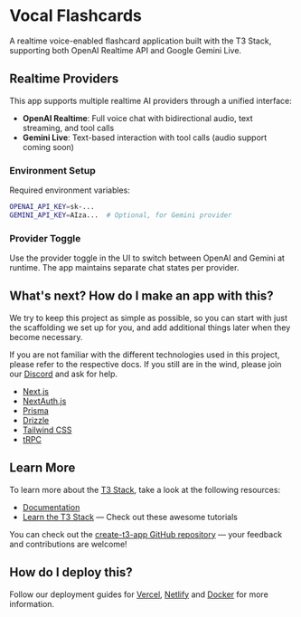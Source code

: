 # Vocal Flashcards

A realtime voice-enabled flashcard application built with the T3 Stack, supporting both OpenAI Realtime API and Google Gemini Live.

## Realtime Providers

This app supports multiple realtime AI providers through a unified interface:

- **OpenAI Realtime**: Full voice chat with bidirectional audio, text streaming, and tool calls
- **Gemini Live**: Text-based interaction with tool calls (audio support coming soon)

### Environment Setup

Required environment variables:

```bash
OPENAI_API_KEY=sk-...
GEMINI_API_KEY=AIza...  # Optional, for Gemini provider
```

### Provider Toggle

Use the provider toggle in the UI to switch between OpenAI and Gemini at runtime. The app maintains separate chat states per provider.

## What's next? How do I make an app with this?

We try to keep this project as simple as possible, so you can start with just the scaffolding we set up for you, and add additional things later when they become necessary.

If you are not familiar with the different technologies used in this project, please refer to the respective docs. If you still are in the wind, please join our [Discord](https://t3.gg/discord) and ask for help.

- [Next.js](https://nextjs.org)
- [NextAuth.js](https://next-auth.js.org)
- [Prisma](https://prisma.io)
- [Drizzle](https://orm.drizzle.team)
- [Tailwind CSS](https://tailwindcss.com)
- [tRPC](https://trpc.io)

## Learn More

To learn more about the [T3 Stack](https://create.t3.gg/), take a look at the following resources:

- [Documentation](https://create.t3.gg/)
- [Learn the T3 Stack](https://create.t3.gg/en/faq#what-learning-resources-are-currently-available) — Check out these awesome tutorials

You can check out the [create-t3-app GitHub repository](https://github.com/t3-oss/create-t3-app) — your feedback and contributions are welcome!

## How do I deploy this?

Follow our deployment guides for [Vercel](https://create.t3.gg/en/deployment/vercel), [Netlify](https://create.t3.gg/en/deployment/netlify) and [Docker](https://create.t3.gg/en/deployment/docker) for more information.
